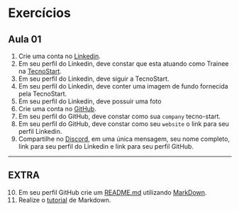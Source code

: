 # Exercícios

## Aula 01

1. Crie uma conta no [Linkedin](https://br.linkedin.com/).
2. Em seu perfil do Linkedin, deve constar que esta atuando como Trainee na [TecnoStart](https://www.linkedin.com/company/escolatecnostart/about/).
3. Em seu perfil do Linkedin, deve siguir a TecnoStart.
4. Em seu perfil do Linkedin, deve conter uma imagem de fundo fornecida pela TecnoStart.
5. Em seu perfil do Linkedin, deve possuir uma foto
6. Crie uma conta no [GitHub](https://github.com/).
7. Em seu perfil do GitHub, deve constar como sua `company` tecno-start.
8. Em seu perfil do GitHub, deve constar como seu `website` o link para seu perfil Linkedin.
9. Compartilhe no [Discord](https://discord.gg/PDuPXAeC), em uma única mensagem, seu nome completo, link para seu perfil do Linkedin e link para seu
   perfil GitHub.

---

## EXTRA

10. Em seu perfil GitHub crie um [README.md][1] utilizando [MarkDown][2].
11. Realize o [tutorial][3] de Markdown.

[1]: https://docs.github.com/en/github/setting-up-and-managing-your-github-profile/customizing-your-profile/managing-your-profile-readme#about-your-profile-readme

[2]: https://commonmark.org/help/

[3]: https://commonmark.org/help/tutorial/

